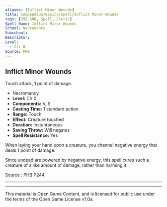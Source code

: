 ```yaml
---
aliases: [Inflict Minor Wounds]
title: Compendium/Basics/Spell/Inflict Minor Wounds
tags: [35E_SRD, Spell, Cleric]
Spell Name: Inflict Minor Wounds
School: Necromancy
Subschool: 
Descriptor: 
Level:
  - Clr 0
Source: PHB
---
```



## Inflict Minor Wounds

Touch attack, 1 point of damage.

*   Necromancy
*   **Level:** Clr 0
*   **Components:** V, S
*   **Casting Time:** 1 standard action
*   **Range:** Touch
*   **Effect:** Creature touched
*   **Duration:** Instantaneous
*   **Saving Throw:** Will negates
*   **Spell Resistance:** Yes

<p>When laying your hand upon a creature, you channel negative energy that deals 1 point of damage.</p><p>Since undead are powered by negative energy, this spell cures such a creature of a like amount of damage, rather than harming it.</p>

Source : PHB P244

---

---

This material is Open Game Content, and is licensed for public use under
the terms of the Open Game License v1.0a.
